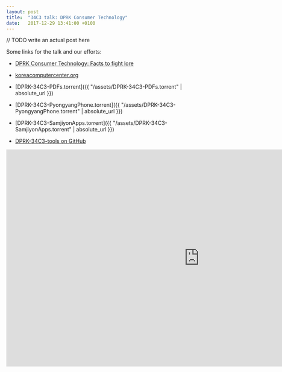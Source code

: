 ```yaml
---
layout: post
title:  "34C3 talk: DPRK Consumer Technology"
date:   2017-12-29 13:41:00 +0100
---
```


// TODO write an actual post here

Some links for the talk and our efforts:

* [DPRK Consumer Technology: Facts to fight lore](https://media.ccc.de/v/34c3-9279-dprk_consumer_technology)
* [koreacomputercenter.org](http://www.koreacomputercenter.org)

* [DPRK-34C3-PDFs.torrent]({{ "/assets/DPRK-34C3-PDFs.torrent" | absolute_url }})
* [DPRK-34C3-PyongyangPhone.torrent]({{ "/assets/DPRK-34C3-PyongyangPhone.torrent" | absolute_url }})
* [DPRK-34C3-SamjiyonApps.torrent]({{ "/assets/DPRK-34C3-SamjiyonApps.torrent" | absolute_url }})
* [DPRK-34C3-tools on GitHub](https://github.com/gabedwrds/DPRK-34C3-tools)

<!--more-->

<iframe width="1024" height="576" src="https://media.ccc.de/v/34c3-9279-dprk_consumer_technology/oembed" frameborder="0" allowfullscreen></iframe>

